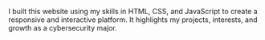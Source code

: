 I built this website using my skills in HTML, CSS, and JavaScript to create a responsive and interactive platform. It highlights my projects, interests, and growth as a cybersecurity major.
